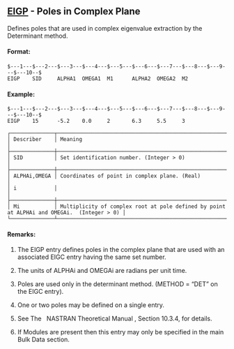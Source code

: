 ## [EIGP](https://help.hexagonmi.com/bundle/MSC_Nastran_2022.4/page/Nastran_Combined_Book/qrg/bulkde/TOC.EIGP.xhtml) - Poles in Complex Plane

Defines poles that are used in complex eigenvalue extraction by the Determinant method.

#### Format:

```nastran
$---1---$---2---$---3---$---4---$---5---$---6---$---7---$---8---$---9---$---10--$
EIGP    SID     ALPHA1  OMEGA1  M1      ALPHA2  OMEGA2  M2                      
```
#### Example:

```nastran
$---1---$---2---$---3---$---4---$---5---$---6---$---7---$---8---$---9---$---10--$
EIGP    15      -5.2    0.0     2       6.3     5.5     3                       
```
```text
┌──────────────┬────────────────────────────────────────────────────────────────────────────────────────────┐
│ Describer    │ Meaning                                                                                    │
├──────────────┼────────────────────────────────────────────────────────────────────────────────────────────┤
│ SID          │ Set identification number. (Integer > 0)                                                   │
├──────────────┼────────────────────────────────────────────────────────────────────────────────────────────┤
│ ALPHAi,OMEGA │ Coordinates of point in complex plane. (Real)                                              │
│ i            │                                                                                            │
├──────────────┼────────────────────────────────────────────────────────────────────────────────────────────┤
│ Mi           │ Multiplicity of complex root at pole defined by point at ALPHAi and OMEGAi.  (Integer > 0) │
└──────────────┴────────────────────────────────────────────────────────────────────────────────────────────┘
```
#### Remarks:

1. The EIGP entry defines poles in the complex plane that are used with an associated EIGC entry having the same set number.

2. The units of ALPHAi and OMEGAi are radians per unit time.

3. Poles are used only in the determinant method. (METHOD = “DET” on the EIGC entry).

4. One or two poles may be defined on a single entry.

5. See  The   NASTRAN Theoretical Manual , Section 10.3.4, for details.

6. If Modules are present then this entry may only be specified in the main Bulk Data section.

